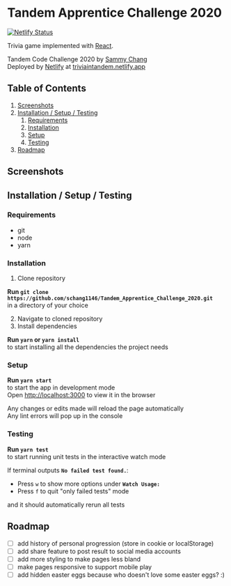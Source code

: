 # Tandem Apprentice Challenge 2020

[![Netlify Status](https://api.netlify.com/api/v1/badges/cc45894e-883f-49e9-908e-b481c1972d96/deploy-status)](https://app.netlify.com/sites/triviaintandem/deploys)

Trivia game implemented with [React](https://reactjs.org/).

Tandem Code Challenge 2020 by [Sammy Chang](https://github.com/schang1146)  
Deployed by [Netlify](https://www.netlify.com/) at [triviaintandem.netlify.app](triviaintandem.netlify.app)

## Table of Contents

1. [Screenshots](#Screenshots)
2. [Installation / Setup / Testing](#Installation-/-Setup-/-Testing)
    1. [Requirements](#Requirements)
    2. [Installation](#Installation)
    3. [Setup](#Setup)
    4. [Testing](#Testing)
3. [Roadmap](#Roadmap)

## Screenshots

## Installation / Setup / Testing

### Requirements

-   git
-   node
-   yarn

### Installation

1. Clone repository

**Run `git clone https://github.com/schang1146/Tandem_Apprentice_Challenge_2020.git`**  
in a directory of your choice

2. Navigate to cloned repository
3. Install dependencies

**Run `yarn` or `yarn install`**  
to start installing all the dependencies the project needs

### Setup

**Run `yarn start`**  
to start the app in development mode  
Open [http://localhost:3000](http://localhost:3000) to view it in the browser

Any changes or edits made will reload the page automatically  
Any lint errors will pop up in the console

### Testing

**Run `yarn test`**  
to start running unit tests in the interactive watch mode

If terminal outputs **`No failed test found.`**:

-   Press `w` to show more options under **`Watch Usage:`**
-   Press `f` to quit "only failed tests" mode

and it should automatically rerun all tests

## Roadmap

-   [ ] add history of personal progression (store in cookie or localStorage)
-   [ ] add share feature to post result to social media accounts
-   [ ] add more styling to make pages less bland
-   [ ] make pages responsive to support mobile play
-   [ ] add hidden easter eggs because who doesn't love some easter eggs? :)
